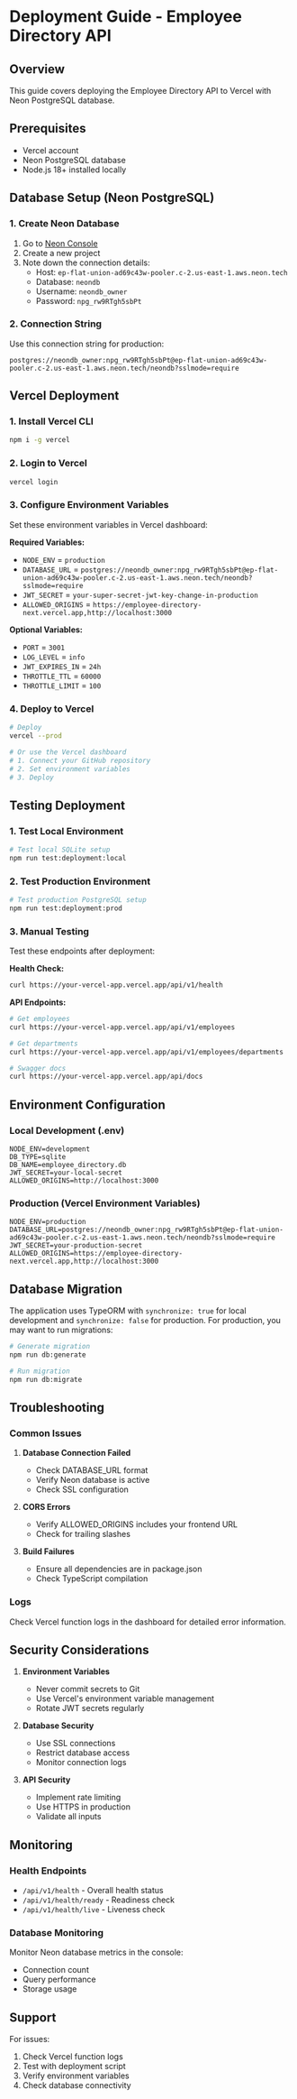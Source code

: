 # Deployment Guide - Employee Directory API

## Overview
This guide covers deploying the Employee Directory API to Vercel with Neon PostgreSQL database.

## Prerequisites
- Vercel account
- Neon PostgreSQL database
- Node.js 18+ installed locally

## Database Setup (Neon PostgreSQL)

### 1. Create Neon Database
1. Go to [Neon Console](https://console.neon.tech)
2. Create a new project
3. Note down the connection details:
   - Host: `ep-flat-union-ad69c43w-pooler.c-2.us-east-1.aws.neon.tech`
   - Database: `neondb`
   - Username: `neondb_owner`
   - Password: `npg_rw9RTgh5sbPt`

### 2. Connection String
Use this connection string for production:
```
postgres://neondb_owner:npg_rw9RTgh5sbPt@ep-flat-union-ad69c43w-pooler.c-2.us-east-1.aws.neon.tech/neondb?sslmode=require
```

## Vercel Deployment

### 1. Install Vercel CLI
```bash
npm i -g vercel
```

### 2. Login to Vercel
```bash
vercel login
```

### 3. Configure Environment Variables
Set these environment variables in Vercel dashboard:

**Required Variables:**
- `NODE_ENV` = `production`
- `DATABASE_URL` = `postgres://neondb_owner:npg_rw9RTgh5sbPt@ep-flat-union-ad69c43w-pooler.c-2.us-east-1.aws.neon.tech/neondb?sslmode=require`
- `JWT_SECRET` = `your-super-secret-jwt-key-change-in-production`
- `ALLOWED_ORIGINS` = `https://employee-directory-next.vercel.app,http://localhost:3000`

**Optional Variables:**
- `PORT` = `3001`
- `LOG_LEVEL` = `info`
- `JWT_EXPIRES_IN` = `24h`
- `THROTTLE_TTL` = `60000`
- `THROTTLE_LIMIT` = `100`

### 4. Deploy to Vercel
```bash
# Deploy
vercel --prod

# Or use the Vercel dashboard
# 1. Connect your GitHub repository
# 2. Set environment variables
# 3. Deploy
```

## Testing Deployment

### 1. Test Local Environment
```bash
# Test local SQLite setup
npm run test:deployment:local
```

### 2. Test Production Environment
```bash
# Test production PostgreSQL setup
npm run test:deployment:prod
```

### 3. Manual Testing
Test these endpoints after deployment:

**Health Check:**
```bash
curl https://your-vercel-app.vercel.app/api/v1/health
```

**API Endpoints:**
```bash
# Get employees
curl https://your-vercel-app.vercel.app/api/v1/employees

# Get departments
curl https://your-vercel-app.vercel.app/api/v1/employees/departments

# Swagger docs
curl https://your-vercel-app.vercel.app/api/docs
```

## Environment Configuration

### Local Development (.env)
```env
NODE_ENV=development
DB_TYPE=sqlite
DB_NAME=employee_directory.db
JWT_SECRET=your-local-secret
ALLOWED_ORIGINS=http://localhost:3000
```

### Production (Vercel Environment Variables)
```env
NODE_ENV=production
DATABASE_URL=postgres://neondb_owner:npg_rw9RTgh5sbPt@ep-flat-union-ad69c43w-pooler.c-2.us-east-1.aws.neon.tech/neondb?sslmode=require
JWT_SECRET=your-production-secret
ALLOWED_ORIGINS=https://employee-directory-next.vercel.app,http://localhost:3000
```

## Database Migration

The application uses TypeORM with `synchronize: true` for local development and `synchronize: false` for production. For production, you may want to run migrations:

```bash
# Generate migration
npm run db:generate

# Run migration
npm run db:migrate
```

## Troubleshooting

### Common Issues

1. **Database Connection Failed**
   - Check DATABASE_URL format
   - Verify Neon database is active
   - Check SSL configuration

2. **CORS Errors**
   - Verify ALLOWED_ORIGINS includes your frontend URL
   - Check for trailing slashes

3. **Build Failures**
   - Ensure all dependencies are in package.json
   - Check TypeScript compilation

### Logs
Check Vercel function logs in the dashboard for detailed error information.

## Security Considerations

1. **Environment Variables**
   - Never commit secrets to Git
   - Use Vercel's environment variable management
   - Rotate JWT secrets regularly

2. **Database Security**
   - Use SSL connections
   - Restrict database access
   - Monitor connection logs

3. **API Security**
   - Implement rate limiting
   - Use HTTPS in production
   - Validate all inputs

## Monitoring

### Health Endpoints
- `/api/v1/health` - Overall health status
- `/api/v1/health/ready` - Readiness check
- `/api/v1/health/live` - Liveness check

### Database Monitoring
Monitor Neon database metrics in the console:
- Connection count
- Query performance
- Storage usage

## Support

For issues:
1. Check Vercel function logs
2. Test with deployment script
3. Verify environment variables
4. Check database connectivity 